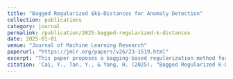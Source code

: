 ```yaml
---
title: "Bagged Regularized $k$-Distances for Anomaly Detection"
collection: publications
category: journal
permalink: /publication/2025-bagged-regularized-k-distances
date: 2025-01-01
venue: "Journal of Machine Learning Research"
paperurl: "https://jmlr.org/papers/v26/23-1519.html"
excerpt: "This paper proposes a bagging-based regularization method for distance-based anomaly detection."
citation: 'Cai, Y., Tan, Y., & Yang, H. (2025). "Bagged Regularized k-Distances for Anomaly Detection." <i>Journal of Machine Learning Research</i>.'
---
```


